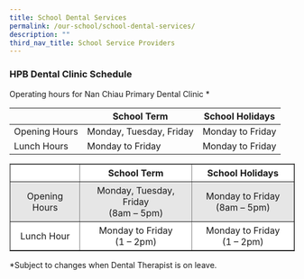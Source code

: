 ```yaml
---
title: School Dental Services
permalink: /our-school/school-dental-services/
description: ""
third_nav_title: School Service Providers
---
```

### **HPB Dental Clinic Schedule**

Operating hours for Nan Chiau Primary Dental Clinic *

|  | School Term | School Holidays |
| -------- | -------- | -------- |
| Opening Hours | Monday, Tuesday, Friday | Monday to Friday |
| Lunch Hours | Monday to Friday | Monday to Friday |
                                       

<table border="1" style="box-sizing: inherit; border-collapse: collapse; border-spacing: 0px; max-width: 100%; width: 625px;"><tbody style="box-sizing: inherit;"><tr style="box-sizing: inherit; background: rgb(255, 255, 255);"><td style="box-sizing: inherit; padding: 5px 10px; width: 133px;"></td><td style="box-sizing: inherit; padding: 5px 10px; width: 266px; text-align: center;"><strong style="box-sizing: inherit; font-weight: 700;">School Term</strong></td><td style="box-sizing: inherit; padding: 5px 10px; width: 234px; text-align: center;"><strong style="box-sizing: inherit; font-weight: 700;">School Holidays</strong></td></tr><tr style="box-sizing: inherit; background: rgb(230, 230, 230);"><td style="box-sizing: inherit; padding: 5px 10px; width: 133px; text-align: center;">Opening Hours</td><td style="box-sizing: inherit; padding: 5px 10px; width: 266px; text-align: center;">Monday, Tuesday, Friday<br style="box-sizing: inherit;">(8am – 5pm)</td><td style="box-sizing: inherit; padding: 5px 10px; width: 234px; text-align: center;">Monday to Friday<br style="box-sizing: inherit;">(8am – 5pm)</td></tr><tr style="box-sizing: inherit; background: rgb(255, 255, 255);"><td style="box-sizing: inherit; padding: 5px 10px; width: 133px; text-align: center;">Lunch Hour</td><td style="box-sizing: inherit; padding: 5px 10px; width: 266px; text-align: center;">Monday to Friday<br style="box-sizing: inherit;">(1 – 2pm)</td><td style="box-sizing: inherit; padding: 5px 10px; width: 234px; text-align: center;">Monday to Friday<br style="box-sizing: inherit;">(1 – 2pm)</td></tr></tbody></table>

\*Subject to changes when Dental Therapist is on leave.

[  
](https://www.ncps.moe.edu.sg/school-dental-services/#top)